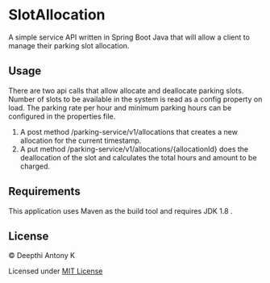 
# SlotAllocation
A simple service API written in Spring Boot Java that will allow a client to manage their parking slot allocation.

## Usage
There are two api calls that allow allocate and deallocate parking slots. Number of slots to be available in the system is read as a config property on load. 
The parking rate per hour and minimum parking hours can be configured in the properties file.

1. A post method /parking-service/v1/allocations that creates a new allocation for the current timestamp. 
2. A put method /parking-service/v1/allocations/{allocationId} does the deallocation of the slot and calculates the total hours and amount to be charged.

## Requirements
   This application uses Maven as the build tool and requires JDK 1.8 .
   
## License
© Deepthi Antony K

Licensed under [MIT License](LICENSE)

